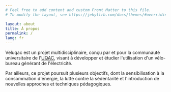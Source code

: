 ```yaml
---
# Feel free to add content and custom Front Matter to this file.
# To modify the layout, see https://jekyllrb.com/docs/themes/#overriding-theme-defaults

layout: about
title: À propos
permalink: /
lang: fr
---
```


Veluqac est un projet multidisciplinaire, conçu par et pour la communauté universitaire de l'[UQAC](https://www.uqac.ca), visant à développer et étudier l'utilisation d'un vélo-bureau générant de l'électricité.

Par ailleurs, ce projet poursuit plusieurs objectifs, dont la sensibilisation à la consommation d'énergie, la lutte contre la sédentarité et l'introduction de nouvelles approches et techniques pédagogiques.